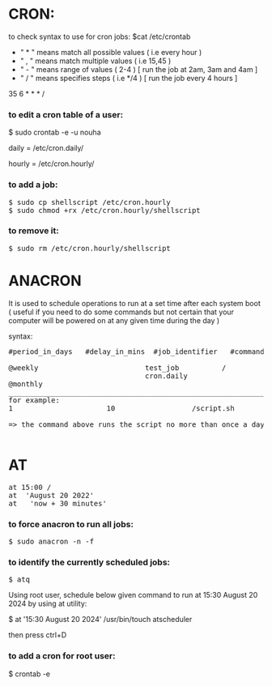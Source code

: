 # CRON:
to check syntax to use for cron jobs: $cat /etc/crontab 

* " * " means match all possible values ( i.e every hour ) 
* " , " means match multiple values ( i.e 15,45 ) 
* " - " means range of values ( 2-4 ) [ run the job at 2am, 3am and 4am ]
* " / " means specifies steps ( i.e */4 ) [ run the job every 4 hours ]

35 6 * * * /<full path to a command> 

### to edit a cron table of a user:
$ sudo crontab -e -u nouha 

daily = /etc/cron.daily/
  
hourly = /etc/cron.hourly/ 

### to add a job:
 <pre>
$ sudo cp shellscript /etc/cron.hourly 
$ sudo chmod +rx /etc/cron.hourly/shellscript 
</pre>
### to remove it:
<pre>
$ sudo rm /etc/cron.hourly/shellscript 
</pre>
  
# ANACRON
  
It is used to schedule operations to run at a set time after each system boot 
( useful if you need to do some commands but not certain that your computer will be powered on at any given time during the day ) 

syntax:
<pre>
#period_in_days   #delay_in_mins  #job_identifier   #command 

@weekly             <nb>            test_job          /<absolute_path_to_the_command> 
<nb>                                cron.daily            
@monthly 
________________________________________________________________________________________
for example: 
1                      10         <job_identifier>         /script.sh 

=> the command above runs the script no more than once a day, 10 mins after system boot 

</pre>

# AT 
<pre>
at 15:00 /<full path to cmd> 
at  'August 20 2022' 
at   'now + 30 minutes' 
</pre>

### to force anacron to run all jobs:
<pre>
$ sudo anacron -n -f 
</pre>
### to identify the currently scheduled jobs:
<pre>
$ atq 
</pre>

Using root user, schedule below given command to run at 15:30 August 20 2024 by using at utility:
  
$ at '15:30 August 20 2024' /usr/bin/touch atscheduler 

then press ctrl+D 

### to add a cron for root user:
$ crontab -e 
